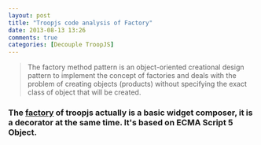 ```yaml
---
layout: post
title: "Troopjs code analysis of Factory"
date: 2013-08-13 13:26
comments: true
categories: [Decouple TroopJS]
---
```


  > The factory method pattern is an object-oriented creational design pattern to implement the concept of factories and deals with the problem of creating objects (products) without specifying the exact class of object that will be created.  

  
### The [factory][1] of troopjs actually is a basic widget **composer**, it is a **decorator** at the same time. It's based on ECMA Script 5 **Object**.







[1]: https://github.com/troopjs/troopjs-core/blob/develop/component/factory.js
